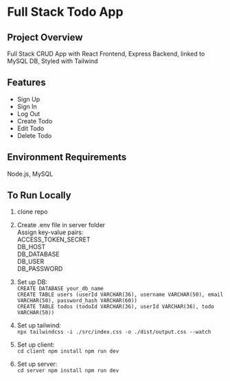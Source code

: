 # Full Stack Todo App

## Project Overview
Full Stack CRUD App with React Frontend, Express Backend, linked to MySQL DB, Styled with Tailwind

## Features
- Sign Up
- Sign In
- Log Out
- Create Todo
- Edit Todo
- Delete Todo

## Environment Requirements
Node.js, MySQL

## To Run Locally
1. clone repo

2. Create .env file in server folder  
Assign key-value pairs:  
ACCESS_TOKEN_SECRET  
DB_HOST  
DB_DATABASE  
DB_USER  
DB_PASSWORD  

3. Set up DB:  
`CREATE DATABASE your_db_name`  
`CREATE TABLE users (userId VARCHAR(36), username VARCHAR(50), email VARCHAR(50), password_hash VARCHAR(60))`  
`CREATE TABLE todos (todoId VARCHAR(36), userId VARCHAR(36), todo VARCHAR(50))`

5. Set up tailwind:  
`npx tailwindcss -i ./src/index.css -o ./dist/output.css --watch`

6. Set up client:  
`cd client npm install npm run dev`

7. Set up server:  
`cd server npm install npm run dev`

